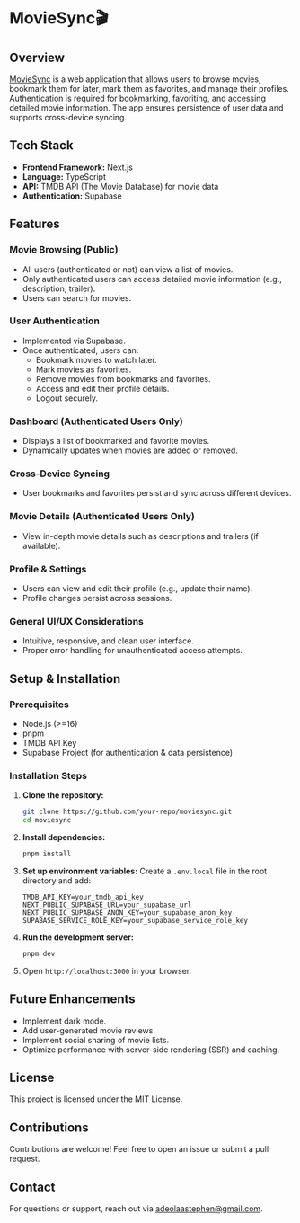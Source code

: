 # MovieSync🎬

## Overview
[MovieSync](https://moviesync-tan.vercel.app/) is a web application that allows users to browse movies, bookmark them for later, mark them as favorites, and manage their profiles. Authentication is required for bookmarking, favoriting, and accessing detailed movie information. The app ensures persistence of user data and supports cross-device syncing.

## Tech Stack
- **Frontend Framework:** Next.js
- **Language:** TypeScript
- **API:** TMDB API (The Movie Database) for movie data
- **Authentication:** Supabase

## Features
### Movie Browsing (Public)
- All users (authenticated or not) can view a list of movies.
- Only authenticated users can access detailed movie information (e.g., description, trailer).
- Users can search for movies.

### User Authentication
- Implemented via Supabase.
- Once authenticated, users can:
  - Bookmark movies to watch later.
  - Mark movies as favorites.
  - Remove movies from bookmarks and favorites.
  - Access and edit their profile details.
  - Logout securely.

### Dashboard (Authenticated Users Only)
- Displays a list of bookmarked and favorite movies.
- Dynamically updates when movies are added or removed.

### Cross-Device Syncing
- User bookmarks and favorites persist and sync across different devices.

### Movie Details (Authenticated Users Only)
- View in-depth movie details such as descriptions and trailers (if available).

### Profile & Settings
- Users can view and edit their profile (e.g., update their name).
- Profile changes persist across sessions.

### General UI/UX Considerations
- Intuitive, responsive, and clean user interface.
- Proper error handling for unauthenticated access attempts.

## Setup & Installation
### Prerequisites
- Node.js (>=16)
- pnpm
- TMDB API Key
- Supabase Project (for authentication & data persistence)

### Installation Steps
1. **Clone the repository:**
   ```sh
   git clone https://github.com/your-repo/moviesync.git
   cd moviesync
   ```
2. **Install dependencies:**
   ```sh
   pnpm install
   ```
3. **Set up environment variables:**
   Create a `.env.local` file in the root directory and add:
   ```env
   TMDB_API_KEY=your_tmdb_api_key
   NEXT_PUBLIC_SUPABASE_URL=your_supabase_url
   NEXT_PUBLIC_SUPABASE_ANON_KEY=your_supabase_anon_key
   SUPABASE_SERVICE_ROLE_KEY=your_supabase_service_role_key
   ```
4. **Run the development server:**
   ```sh
   pnpm dev
   ```
5. Open `http://localhost:3000` in your browser.

## Future Enhancements
- Implement dark mode.
- Add user-generated movie reviews.
- Implement social sharing of movie lists.
- Optimize performance with server-side rendering (SSR) and caching.

## License
This project is licensed under the MIT License.

## Contributions
Contributions are welcome! Feel free to open an issue or submit a pull request.

## Contact
For questions or support, reach out via [adeolaastephen@gmail.com](mailto:adeolaastephen@gmail.com).
